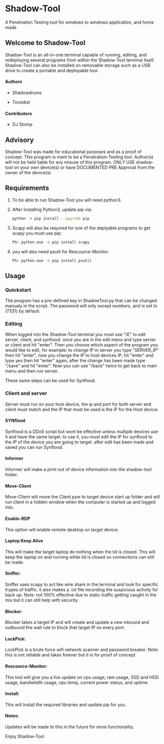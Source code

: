 # Shadow-Tool

A Penetration Testing tool for windows to windows application, and home made



## Welcome to Shadow-Tool


Shadow-Tool is an all-in-one terminal capable of running, editing, and redeploying several programs from within the Shadow-Tool terminal itself. Shadow-Tool can also be installed on removable storage such as a USB drive to create a portable and deployable tool.



#### Authors

- Shadowdrums

- Toroidist

#### Contributors

- DJ Stomp


## Advisory

Shadow-Tool was made for educational purposes and as a proof of concept. This program is 
ment to be a Penatration-Testing tool. Author(s) will not be held liable for any misuse
of this program. ONLY USE shadow-tool on your own device(s) or have DOCUMENTED PRE Approval from the owner of the device(s)



## Requirements

1. To be able to run Shadow-Tool you will need python3.

2. After Installing Python3, update pip via: 
   ```sh
   python -m pip install --upgrade pip
   ```

3. Scapy will also be required for one of the deplyable programs to get scapy you must use pip:
   ```sh
   PS> python.exe -m pip install scapy 
   ```

4. you will also need psutil for Rescource-Monitor:
   ```sh
   PS> python.exe -m pip install psutil
   ```

## Usage


### Quickstart

The program has a pre-defined key in ShadowTool.py that can be changed manualy in the script. The password will only except numbers, and is set to (7331) by default. 


### Editing

When logged into the Shadow-Tool terminal you must use "/E" to edit server, client, and synflood.
once you are in the edit menu and type server or client and hit "enter". Then you choose which 
aspect of the program you would like to edit, for example: to change IP in server you type
"SERVER_IP" then hit "enter", now you change the IP to host devices IP, hit "enter" and type yes then hit
"enter" again, after the change has been made type "/save" and hit "enter". Now you can use "/back"
twice to get back to main menu and then run server.

These same steps can be used for Synflood.

### Client and server

Server must run on your host device, the ip and port for both server and client must match
and the IP that must be used is the IP for the Host device.


#### SYNflood

Synflood is a DDoS script but wont be effective unless multiple devices use it and have the same
target. to use it, you must edit the IP for synflood to the IP of the device you are going to target.
after edit has been made and saved you can run Synflood.

#### Informer

Informer will make a print out of device information into the shadow-tool folder.

#### Move-Client

Move-Client will move the Client.pyw to target device start up folder and will run client in 
a hidden window when the computer is started up and logged into.

#### Enable-RDP

This option will enable remote desktop on target device.

#### Laptop Keep Alive

This will make the target laptop do nothing when the lid is closed. This will keep the laptop on and running while lid is closed so connections can still be made.

#### Sniffer:

Sniffer uses scapy to act like wire shark in the terminal and look for specific trypes of traffic.
it also makes a .txt file recording the suspicious activity for back up. Note: not 100% effective
due to static traffic getting caught in the mix but it can still help with security.

#### Blocker:

Blocker takes a target IP and will create and update a new inbound and outbound fire wall rule to block
that target IP on every port.

#### LockPick:

LockPick is a brute force wifi network scanner and password breaker. Note: this is not reliable and takes forever but it is for proof of concept.

#### Rescource-Monitor:

This tool will give you a live update on cpu usage, ram usage, SSD and HDD usage, bandwitdth usage,
cpu temp, current power status, and uptime.

#### Install:

This will Install the required libraries and update pip for you.

#### Notes:

Updates will be made to this in the future for more functionality.

Enjoy Shadow-Tool
